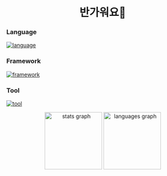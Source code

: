 <h1 align="center">반가워요👋</h1>


### Language
[![language](https://skillicons.dev/icons?i=js,ts,html,css,python,lua)](https://skillicons.dev)

### Framework
[![framework](https://skillicons.dev/icons?i=fastapi,react,tailwind,express)](https://skillicons.dev)

### Tool
[![tool](https://skillicons.dev/icons?i=robloxstudio,vscode,visualstudio,git,github)](https://skillicons.dev)

<div align="center">
  <img src="https://github-readme-stats.vercel.app/api?username=sbi-n&hide_title=false&hide_rank=false&show_icons=true&include_all_commits=true&count_private=true&disable_animations=false&theme=dark&locale=en&hide_border=true&order=1" height="150" alt="stats graph"  />
  <img src="https://github-readme-stats.vercel.app/api/top-langs?username=sbi-n&locale=en&hide_title=false&layout=compact&card_width=320&langs_count=5&theme=dark&hide_border=true&order=2" height="150" alt="languages graph"  />
</div>
